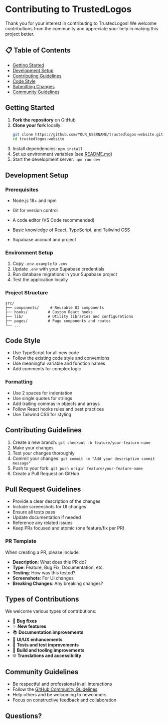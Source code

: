 # Contributing to TrustedLogos

Thank you for your interest in contributing to TrustedLogos! We welcome contributions from the community and appreciate your help in making this project better.

## 📋 Table of Contents

- [Getting Started](#getting-started)
- [Development Setup](#development-setup)
- [Contributing Guidelines](#contributing-guidelines)
- [Code Style](#code-style)
- [Submitting Changes](#submitting-changes)
- [Community Guidelines](#community-guidelines)

## Getting Started

1. **Fork the repository** on GitHub
2. **Clone your fork** locally:
   ```bash
   git clone https://github.com/YOUR_USERNAME/trustedlogos-website.git
   cd trustedlogos-website
   ```
3. Install dependencies: `npm install`
4. Set up environment variables (see [README.md](README.md))
5. Start the development server: `npm run dev`

## Development Setup

### Prerequisites

- Node.js 18+ and npm
- Git for version control
- A code editor (VS Code recommended)
- Basic knowledge of React, TypeScript, and Tailwind CSS

- Supabase account and project

### Environment Setup

1. Copy `.env.example` to `.env`
2. Update `.env` with your Supabase credentials
3. Run database migrations in your Supabase project
4. Test the application locally

### Project Structure

```
src/
├── components/     # Reusable UI components
├── hooks/         # Custom React hooks
├── lib/           # Utility libraries and configurations
├── pages/         # Page components and routes
└── ...
```

## Code Style

- Use TypeScript for all new code
- Follow the existing code style and conventions
- Use meaningful variable and function names
- Add comments for complex logic

### Formatting

- Use 2 spaces for indentation
- Use single quotes for strings
- Add trailing commas in objects and arrays
- Follow React hooks rules and best practices
- Use Tailwind CSS for styling

## Contributing Guidelines

1. Create a new branch: `git checkout -b feature/your-feature-name`
2. Make your changes
3. Test your changes thoroughly
4. Commit your changes: `git commit -m "Add your descriptive commit message"`
5. Push to your fork: `git push origin feature/your-feature-name`
6. Create a Pull Request on GitHub

## Pull Request Guidelines

- Provide a clear description of the changes
- Include screenshots for UI changes
- Ensure all tests pass
- Update documentation if needed
- Reference any related issues
- Keep PRs focused and atomic (one feature/fix per PR)

### PR Template

When creating a PR, please include:

- **Description**: What does this PR do?
- **Type**: Feature, Bug Fix, Documentation, etc.
- **Testing**: How was this tested?
- **Screenshots**: For UI changes
- **Breaking Changes**: Any breaking changes?

## Types of Contributions

We welcome various types of contributions:

- 🐛 **Bug fixes**
- ✨ **New features**
- 📚 **Documentation improvements**
- 🎨 **UI/UX enhancements**
- 🧪 **Tests and test improvements**
- 🔧 **Build and tooling improvements**
- 🌐 **Translations and accessibility**

## Community Guidelines

- Be respectful and professional in all interactions
- Follow the [GitHub Community Guidelines](https://docs.github.com/en/site-policy/github-terms/github-community-guidelines)
- Help others and be welcoming to newcomers
- Focus on constructive feedback and collaboration

## Questions?
